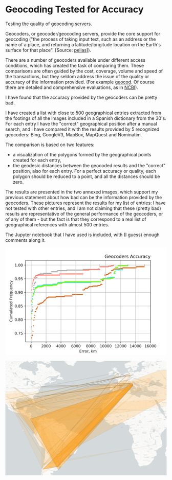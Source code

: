 # Geocoding Tested for Accuracy
Testing the quality of geocoding servers.

Geocoders, or geocoder/geocoding servers, provide the core support for geocoding ("the process of taking input text, such as an address or the name of a place, and returning a latitude/longitude location on the Earth's surface for that place". [Source: [pelias](https://pelias.io/)]). 

There are a number of geocoders available under different access conditions, which has created the task of comparing them. These comparisons are often guided by the cost, coverage, volume and speed of the transactions, but they seldom address the issue of the quality or accuracy of the information provided. (For example [geocod](https://www.geocod.io/compare/). Of course there are detailed and comprehensive evaluations, as in [NCBI](https://www.ncbi.nlm.nih.gov/pmc/articles/PMC3834528/)).

I have found that the accuracy provided by the geocoders can be pretty bad.

I have created a list with close to 500 geographical entries extracted from the footings of all the images included in a Spanish dictionary from the 30's. For each entry I have the "correct" geographical position after a manual search, and I have compared it with the results provided by 5 recognized geocoders: Bing, GoogleV3, MapBox, MapQuest and Nominatim.

The comparison is based on two features:
- a visualization of the polygons formed by the geographical points created for each entry,
- the geodesic distances between the geocoded results and the "correct" position, also for each entry.
For a perfect accuracy or quality, each polygon should be reduced to a point, and all the distances should be zero.

The results are presented in the two annexed images, which support my previous statement about how bad can be the information provided by the geocoders. 
These pictures represent the results for my list of entries: I have not tested with other entries, and I am not claiming that these (pretty bad) results are representative of the general performance of the geocoders, or of any of them - but the fact is that they correspond to a real list of geographical references with almost 500 entries.

The Jupyter notebook that I have used is included, with (I guess) enough comments along it.

![Accuracy Chart](/pics/Geocoder%20Accuracy%20R0.png)

![Accuracy Map](/pics/Geocoder%20Accuracy%20R2.png)
